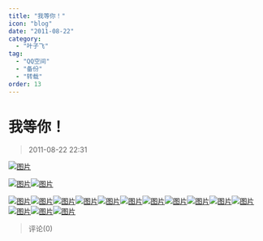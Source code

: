 ```yaml
---
title: "我等你！"
icon: "blog"
date: "2011-08-22"
category:
  - "叶子飞"
tag:
  - "QQ空间"
  - "备份"
  - "转载"
order: 13
---
```

# 我等你！

> 2011-08-22 22:31

[![图片](https://pan.4a1801.life:11443/d/public/Qzone_wyf/Blogs/images/CB7033B8)](https://pan.4a1801.life:11443/d/public/Qzone_wyf/Blogs/images/CB7033B8)­

[![图片](https://pan.4a1801.life:11443/d/public/Qzone_wyf/Blogs/images/BDD30392)](https://pan.4a1801.life:11443/d/public/Qzone_wyf/Blogs/images/BDD30392)[![图片](https://pan.4a1801.life:11443/d/public/Qzone_wyf/Blogs/images/B2B11965)](https://pan.4a1801.life:11443/d/public/Qzone_wyf/Blogs/images/B2B11965)­

[![图片](https://pan.4a1801.life:11443/d/public/Qzone_wyf/Blogs/images/294ABA4F)](https://pan.4a1801.life:11443/d/public/Qzone_wyf/Blogs/images/294ABA4F)[![图片](https://pan.4a1801.life:11443/d/public/Qzone_wyf/Blogs/images/CFC47A7E)](https://pan.4a1801.life:11443/d/public/Qzone_wyf/Blogs/images/CFC47A7E)[![图片](https://pan.4a1801.life:11443/d/public/Qzone_wyf/Blogs/images/021216D2)](https://pan.4a1801.life:11443/d/public/Qzone_wyf/Blogs/images/021216D2)[![图片](https://pan.4a1801.life:11443/d/public/Qzone_wyf/Blogs/images/945020B2)](https://pan.4a1801.life:11443/d/public/Qzone_wyf/Blogs/images/945020B2)[![图片](https://pan.4a1801.life:11443/d/public/Qzone_wyf/Blogs/images/3FE7E8D8)](https://pan.4a1801.life:11443/d/public/Qzone_wyf/Blogs/images/3FE7E8D8)[![图片](https://pan.4a1801.life:11443/d/public/Qzone_wyf/Blogs/images/1A5C0340)](https://pan.4a1801.life:11443/d/public/Qzone_wyf/Blogs/images/1A5C0340)[![图片](https://pan.4a1801.life:11443/d/public/Qzone_wyf/Blogs/images/364187D1)](https://pan.4a1801.life:11443/d/public/Qzone_wyf/Blogs/images/364187D1)[![图片](https://pan.4a1801.life:11443/d/public/Qzone_wyf/Blogs/images/DD5BE46F)](https://pan.4a1801.life:11443/d/public/Qzone_wyf/Blogs/images/DD5BE46F)[![图片](https://pan.4a1801.life:11443/d/public/Qzone_wyf/Blogs/images/5C94E7FD)](https://pan.4a1801.life:11443/d/public/Qzone_wyf/Blogs/images/5C94E7FD)[![图片](https://pan.4a1801.life:11443/d/public/Qzone_wyf/Blogs/images/87D3ADE3)](https://pan.4a1801.life:11443/d/public/Qzone_wyf/Blogs/images/87D3ADE3)[![图片](https://pan.4a1801.life:11443/d/public/Qzone_wyf/Blogs/images/94E3A4B5)](https://pan.4a1801.life:11443/d/public/Qzone_wyf/Blogs/images/94E3A4B5)[![图片](https://pan.4a1801.life:11443/d/public/Qzone_wyf/Blogs/images/B8C56771)](https://pan.4a1801.life:11443/d/public/Qzone_wyf/Blogs/images/B8C56771)[![图片](https://pan.4a1801.life:11443/d/public/Qzone_wyf/Blogs/images/EFDE53A2)](https://pan.4a1801.life:11443/d/public/Qzone_wyf/Blogs/images/EFDE53A2)[![图片](https://pan.4a1801.life:11443/d/public/Qzone_wyf/Blogs/images/FEAAADE4)](https://pan.4a1801.life:11443/d/public/Qzone_wyf/Blogs/images/FEAAADE4)   ­

> 评论(0)
